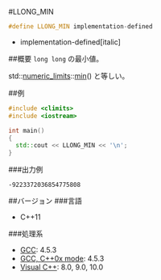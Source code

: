 #LLONG_MIN
```cpp
#define LLONG_MIN implementation-defined
```
* implementation-defined[italic]

##概要
`long long` の最小値。

std::[numeric_limits](/reference/limits/numeric_limits.md)<long long>::[min](/reference/limits/numeric_limits/min.md)() と等しい。


##例
```cpp
#include <climits>
#include <iostream>

int main()
{
  std::cout << LLONG_MIN << '\n';
}
```


###出力例
```
-9223372036854775808
```

##バージョン
###言語
- C++11

###処理系
- [GCC](/implementation#gcc.md): 4.5.3
- [GCC, C++0x mode](/implementation#gcc.md): 4.5.3
- [Visual C++](/implementation#visual_cpp.md): 8.0, 9.0, 10.0

